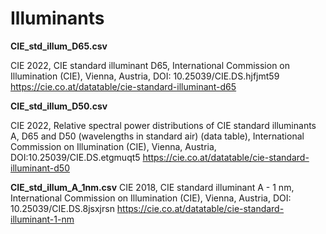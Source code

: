 # Illuminants

**CIE_std_illum_D65.csv**

CIE 2022, CIE standard illuminant D65, International Commission on Illumination (CIE), Vienna, Austria, DOI: 10.25039/CIE.DS.hjfjmt59
https://cie.co.at/datatable/cie-standard-illuminant-d65


**CIE_std_illum_D50.csv**
 
CIE 2022, Relative spectral power distributions of CIE standard illuminants A, D65 and D50 (wavelengths in standard air) (data table), International Commission on Illumination (CIE), Vienna, Austria, DOI:10.25039/CIE.DS.etgmuqt5
https://cie.co.at/datatable/cie-standard-illuminant-d50

**CIE_std_illum_A_1nm.csv**
CIE 2018, CIE standard illuminant A - 1 nm, International Commission on Illumination (CIE), Vienna, Austria, DOI: 10.25039/CIE.DS.8jsxjrsn
https://cie.co.at/datatable/cie-standard-illuminant-1-nm